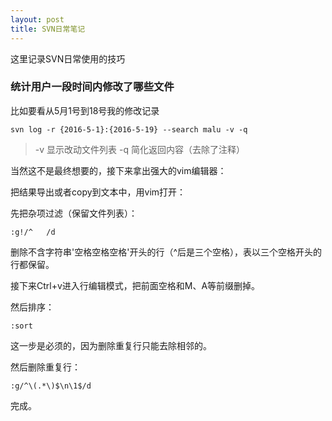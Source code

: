 ```yaml
---
layout: post
title: SVN日常笔记
---
```


这里记录SVN日常使用的技巧

### 统计用户一段时间内修改了哪些文件

比如要看从5月1号到18号我的修改记录

	svn log -r {2016-5-1}:{2016-5-19} --search malu -v -q

> -v 显示改动文件列表
> -q 简化返回内容（去除了注释）

当然这不是最终想要的，接下来拿出强大的vim编辑器：

把结果导出或者copy到文本中，用vim打开：

先把杂项过滤（保留文件列表）：

	:g!/^   /d

删除不含字符串'空格空格空格'开头的行（^后是三个空格），表以三个空格开头的行都保留。

接下来Ctrl+v进入行编辑模式，把前面空格和M、A等前缀删掉。

然后排序：

	:sort

这一步是必须的，因为删除重复行只能去除相邻的。

然后删除重复行：

	:g/^\(.*\)$\n\1$/d

完成。